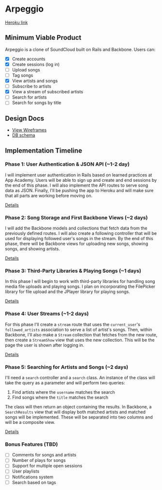 # Arpeggio

[Heroku link][heroku]

[heroku]: http://www.arpeggio.xyz

## Minimum Viable Product
Arpeggio is a clone of SoundCloud built on Rails and Backbone. Users can:

- [x] Create accounts
- [x] Create sessions (log in)
- [ ] Upload songs
- [ ] Tag songs
- [x] View artists and songs
- [ ] Subscribe to artists
- [x] View a stream of subscribed artists
- [ ] Search for artists
- [ ] Search for songs by title

## Design Docs
* [View Wireframes][views]
* [DB schema][schema]

[views]: ./docs/views.md
[schema]: ./docs/schema.md

## Implementation Timeline

### Phase 1: User Authentication & JSON API (~1-2 day)
I will implement user authentication in Rails based on learned practices at App
Academy. Users will be able to sign up and create and end sessions by the end of
this phase. I will also implement the API routes to serve song data as JSON.
Finally, I'll be pushing the app to Heroku and will make sure that all parts are
working before moving on.

[Details][phase-one]

### Phase 2: Song Storage and First Backbone Views (~2 days)
I will add the Backbone models and collections that fetch data from the
previously defined routes. I will also create a following controller that will
be used for displaying followed user's songs in the stream. By the end of this
phase, there will be Backbone views for uploading new songs, showing songs, and
showing artists.

[Details][phase-two]

### Phase 3: Third-Party Libraries & Playing Songs (~1 days)
In this phase I will begin to work with third-party libraries for handling song
media file uploads and playing songs. I plan on incorporating the FilePicker
library for file upload and the JPlayer library for playing songs.

[Details][phase-three]

### Phase 4: User Streams (~1-2 days)

For this phase I'll create a `stream` route that uses the `current_user`'s
`followed_artists` association to serve a list of artist's songs. Then, within
Backbone, I'll also make a `Stream` collection that fetches from the new route,
then create a `StreamShow` view that uses the new collection. This will be the
page the user is shown after logging in.

[Details][phase-four]

### Phase 5: Searching for Artists and Songs (~2 days)
I'll need a `search` controller and a `search` class. An instance of the class
will take the query as a parameter and will perform two queries:

1. Find artists where the `username` matches the search
2. Find songs where the `title` matches the search

The class will then return an object containing the results. In Backbone, a
`SearchResults` view that will display both matched artists and matched songs
will be implemented. These will be separated into two columns and will be a
composite view.

[Details][phase-five]

### Bonus Features (TBD)
- [ ] Comments for songs and artists
- [ ] Number of plays for songs
- [ ] Support for multiple open sessions
- [ ] User playlists
- [ ] Notifications system
- [ ] Search based on tags

[phase-one]: ./docs/phases/phase1.md
[phase-two]: ./docs/phases/phase2.md
[phase-three]: ./docs/phases/phase3.md
[phase-four]: ./docs/phases/phase4.md
[phase-five]: ./docs/phases/phase5.md
